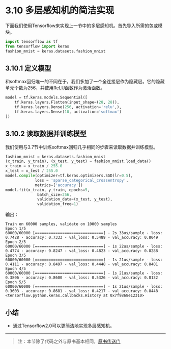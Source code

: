 # 3.10 多层感知机的简洁实现

下面我们使用Tensorflow来实现上一节中的多层感知机。首先导入所需的包或模块。

``` python
import tensorflow as tf
from tensorflow import keras
fashion_mnist = keras.datasets.fashion_mnist
```

## 3.10.1 定义模型

和softmax回归唯一的不同在于，我们多加了一个全连接层作为隐藏层。它的隐藏单元个数为256，并使用ReLU函数作为激活函数。

``` python
model = tf.keras.models.Sequential([
    tf.keras.layers.Flatten(input_shape=(28, 28)),
    tf.keras.layers.Dense(256, activation='relu',),
    tf.keras.layers.Dense(10, activation='softmax')
])
```

## 3.10.2 读取数据并训练模型

我们使用与3.7节中训练softmax回归几乎相同的步骤来读取数据并训练模型。

``` python
fashion_mnist = keras.datasets.fashion_mnist
(x_train, y_train), (x_test, y_test) = fashion_mnist.load_data()
x_train = x_train / 255.0
x_test = x_test / 255.0
model.compile(optimizer=tf.keras.optimizers.SGD(lr=0.5),
             loss = 'sparse_categorical_crossentropy',
             metrics=['accuracy'])
model.fit(x_train, y_train, epochs=5,
              batch_size=256,
              validation_data=(x_test, y_test),
              validation_freq=1)
```

输出：
```
Train on 60000 samples, validate on 10000 samples
Epoch 1/5
60000/60000 [==============================] - 2s 33us/sample - loss: 0.7428 - accuracy: 0.7333 - val_loss: 0.5489 - val_accuracy: 0.8049
Epoch 2/5
60000/60000 [==============================] - 1s 22us/sample - loss: 0.4774 - accuracy: 0.8247 - val_loss: 0.4823 - val_accuracy: 0.8288
Epoch 3/5
60000/60000 [==============================] - 1s 21us/sample - loss: 0.4111 - accuracy: 0.8497 - val_loss: 0.4448 - val_accuracy: 0.8401
Epoch 4/5
60000/60000 [==============================] - 1s 21us/sample - loss: 0.3806 - accuracy: 0.8600 - val_loss: 0.5326 - val_accuracy: 0.8132
Epoch 5/5
60000/60000 [==============================] - 1s 21us/sample - loss: 0.3603 - accuracy: 0.8681 - val_loss: 0.4217 - val_accuracy: 0.8448
<tensorflow.python.keras.callbacks.History at 0x7f9868e12310>
```

## 小结

* 通过Tensorflow2.0可以更简洁地实现多层感知机。

-----------
> 注：本节除了代码之外与原书基本相同，[原书传送门](https://zh.d2l.ai/chapter_deep-learning-basics/mlp-gluon.html)